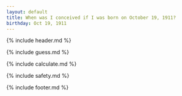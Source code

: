```yaml
---
layout: default
title: When was I conceived if I was born on October 19, 1911?
birthday: Oct 19, 1911
---
```


{% include header.md %}

{% include guess.md %}

{% include calculate.md %}

{% include safety.md %}

{% include footer.md %}



